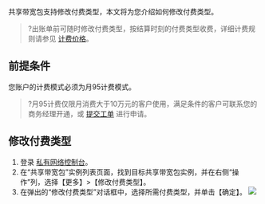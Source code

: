 共享带宽包支持修改付费类型，本文将为您介绍如何修改付费类型。
>?出账单前可随时修改付费类型，按结算时刻的付费类型收费，详细计费规则请参见 [计费价格](https://cloud.tencent.com/document/product/684/15255)。

## 前提条件

您账户的计费模式必须为月95计费模式。
>?月95计费仅限月消费大于10万元的客户使用，满足条件的客户可联系您的商务经理开通，或 [提交工单](https://console.cloud.tencent.com/workorder/category) 进行申请。

## 修改付费类型

1. 登录 [私有网络控制台](https://console.cloud.tencent.com/vpc/package?rid=1)。
3. 在“共享带宽包”实例列表页面，找到目标共享带宽包实例，并在右侧“操作”列，选择【更多】>【修改付费类型】。
4. 在弹出的“修改付费类型”对话框中，选择所需付费类型，并单击【确定】。
![](https://main.qcloudimg.com/raw/0dc55651be5fe6ec09a7ddbcd5931654.png)
